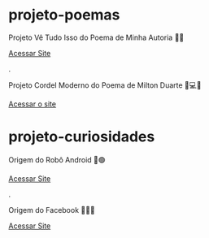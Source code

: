 # projeto-poemas
Projeto Vê Tudo Isso do Poema de Minha Autoria :seedling::leaves:

<a href="https://ezequiellsantos.github.io/projetos/projetos-nature/index.html">Acessar Site</a>

.

 Projeto Cordel Moderno do Poema de Milton Duarte :high_brightness::computer::globe_with_meridians:
 
 <a href="https://ezequiellsantos.github.io/projetos/projeto-cordel/index.html">Acessar o site</a>


 # projeto-curiosidades
 Origem do Robô Android :iphone:🟢

 <a href="https://ezequiellsantos.github.io/projetos/projeto-androidd/index.html">Acessar Site</a> 

 .

Origem do Facebook :iphone::large_blue_circle::globe_with_meridians:

<a href="https://ezequiellsantos.github.io/projetos/projeto-facebook/index.html">Acessar Site</a>
 

